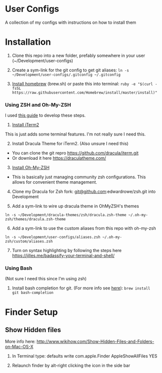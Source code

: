 # User Configs
A collection of my configs with instructions on how to install them

# Installation
1) Clone this repo into a new folder, prefably somewhere in your user (~/Development/user-configs)

1) Create a sym-link for the git config to get git aliases: `ln -s ~/Development/user-configs/.gitconfig ~/.gitconfig`

1) [Install homebrew](https://brew.sh/) (brew.sh) or paste this into terminal: `ruby -e "$(curl -fsSL https://raw.githubusercontent.com/Homebrew/install/master/install)"`

### Using ZSH and Oh-My-ZSH
I used [this guide](http://jilles.me/badassify-your-terminal-and-shell/) to develop these steps.

1) [Install iTerm2](https://www.iterm2.com/)

This is just adds some terminal features. I'm not really sure I need this.

2) Install Dracula Theme for iTerm2. (Also unsure I need this)

* You can clone the git repro https://github.com/dracula/iterm.git
* Or download it here https://draculatheme.com/
   
3) [Install Oh-My-ZSH](https://ohmyz.sh/)

* This is basically just managing community zsh configurations. This allows for convenient theme management.

4) Clone my Dracula for Zsh fork: git@github.com:edwardrowe/zsh.git into Development

5) Add a sym-link to wire up dracula theme in OhMyZSH's themes

`ln -s ~/Development/dracula-themes/zsh/dracula.zsh-theme ~/.oh-my-zsh/themes/dracula.zsh-theme`

6) Add a sym-link to use the custom aliases from this repo with oh-my-zsh

`ln -s ~/Development/user-configs/aliases.zsh ~/.oh-my-zsh/custom/aliases.zsh`

7) Turn on syntax highlighting by following the steps here https://jilles.me/badassify-your-terminal-and-shell/

### Using Bash

(Not sure I need this since I'm using zsh)

1) Install bash completion for git. 
(For more info see [here](https://github.com/bobthecow/git-flow-completion/wiki/Install-Bash-git-completion)): `brew install git bash-completion`

# Finder Setup
## Show Hidden files
More info here: http://www.wikihow.com/Show-Hidden-Files-and-Folders-on-Mac-OS-X

1) In Terminal type: defaults write com.apple.Finder AppleShowAllFiles YES

2) Relaunch finder by alt-right clicking the icon in the side bar
